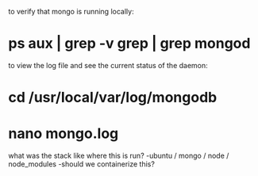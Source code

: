 to verify that mongo is running locally: 
# ps aux | grep -v grep | grep mongod

to view the log file and see the current status of the daemon:
# cd /usr/local/var/log/mongodb
# nano mongo.log

what was the stack like where this is run?
-ubuntu / mongo / node / node_modules
-should we containerize this?
